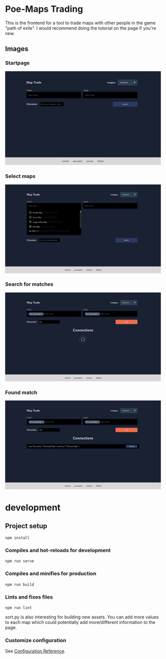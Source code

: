 # Poe-Maps Trading
This is the frontend for a tool to trade maps with other people in the game "path of exile". I would recommend doing the tutorial on the page if you're new.

## Images

### Startpage
![Startpage](/images/main.png)
### Select maps
![Select maps](/images/select.png)
### Search for matches
![Search](/images/search.png)
### Found match
![Match](/images/match.png)


# development
## Project setup
```
npm install
```

### Compiles and hot-reloads for development
```
npm run serve
```

### Compiles and minifies for production
```
npm run build
```

### Lints and fixes files
```
npm run lint
```

sort.py is also interesting for building new assets. You can add more values to each map which could potentially add more/different information to the page.

### Customize configuration
See [Configuration Reference](https://cli.vuejs.org/config/).
